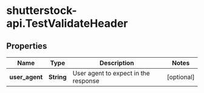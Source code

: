 # shutterstock-api.TestValidateHeader

## Properties
Name | Type | Description | Notes
------------ | ------------- | ------------- | -------------
**user_agent** | **String** | User agent to expect in the response | [optional] 


